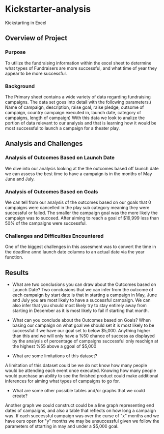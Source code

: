 # Kickstarter-analysis
Kickstarting in Excel
## Overview of Project

### Purpose
To utilize the fundraising information within the excel sheet to determine what types of Fundraisers are more successful, and what time of year they appear to be more successful.

### Background
The Primary sheet contains a wide variety of data regarding fundraising campaigns. The data set goes into detail with the following parameters.( Name of campaign, description, raise goal, raise pledge, outsome of campaign, country campaign executed in, launch date, category of campaigns, length of campaign) With this data we look to analize the portion of data relevant to our analysis and that is learning how it would be most successful to launch a campaign for a theater play. 

## Analysis and Challenges


### Analysis of Outcomes Based on Launch Date
We dive  into our analysis looking at the the outcomes based off launch date we can assess the best time to have a campaign is in the months of May June and July.


### Analysis of Outcomes Based on Goals
We can tell from our analysis of the outcomes based on our goals that 0 campaigns were cancelled in the play sub category meaning they were successful or failed. The smaller the campaign goal was the more likely the campaign was to succeed. After aiming to reach a goal of $19,999 less than 50% of the campaigns were successful.

### Challenges and Difficulties Encountered
One of the biggest challenges in this assesment was to convert the time in the deadline annd launch date columns to an actual date via the year function.

## Results

- What are two conclusions you can draw about the Outcomes based on Launch Date?
Two conclusions that we can infer from the outcome of each campaign by start date is that in starting a campaign in May, June and July you are most likely to have a successful campaign. We can also infer that you should most likely try to stay entirely away from starting in December as it is most likely to fail if starting that month. 

- What can you conclude about the Outcomes based on Goals?
When basing our campaign on what goal we should set it is most likely to be successful if we have our goal set to below $5,000. Anything higher than this and we will only have a %50 chance of success as displayed by the analysis of percentage of campaigns successful only reachign at the highest %55 above a ggoal of $5,000

- What are some limitations of this dataset?

A limitation of this dataset could be we do not know how many people would be attending each event once executed. Knowing how many people would purchase an ability to see the finished product could make additional inferences for aiming what types of campaigns to go for.   

- What are some other possible tables and/or graphs that we could create?

Another graph we could construct could be a line graph representing end dates of campaigns, and also a table that reflects on how long a campaign was. If each successful campaign was over the curse of "x" months and we have ours open for "y" months we may be unsuccessful given we follow the parameters of sttarting in may and under a $5,000 goal. 
